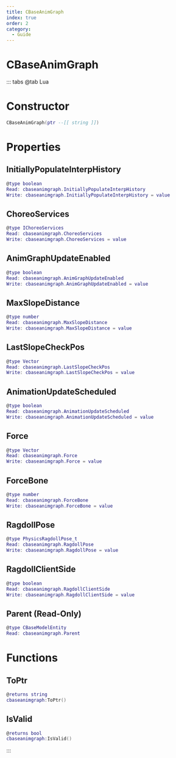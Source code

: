 ```yaml
---
title: CBaseAnimGraph
index: true
order: 2
category:
  - Guide
---
```


# CBaseAnimGraph

::: tabs
@tab Lua
# Constructor
```lua
CBaseAnimGraph(ptr --[[ string ]])
```
# Properties
## InitiallyPopulateInterpHistory 
```lua
@type boolean
Read: cbaseanimgraph.InitiallyPopulateInterpHistory
Write: cbaseanimgraph.InitiallyPopulateInterpHistory = value
```
## ChoreoServices 
```lua
@type IChoreoServices
Read: cbaseanimgraph.ChoreoServices
Write: cbaseanimgraph.ChoreoServices = value
```
## AnimGraphUpdateEnabled 
```lua
@type boolean
Read: cbaseanimgraph.AnimGraphUpdateEnabled
Write: cbaseanimgraph.AnimGraphUpdateEnabled = value
```
## MaxSlopeDistance 
```lua
@type number
Read: cbaseanimgraph.MaxSlopeDistance
Write: cbaseanimgraph.MaxSlopeDistance = value
```
## LastSlopeCheckPos 
```lua
@type Vector
Read: cbaseanimgraph.LastSlopeCheckPos
Write: cbaseanimgraph.LastSlopeCheckPos = value
```
## AnimationUpdateScheduled 
```lua
@type boolean
Read: cbaseanimgraph.AnimationUpdateScheduled
Write: cbaseanimgraph.AnimationUpdateScheduled = value
```
## Force 
```lua
@type Vector
Read: cbaseanimgraph.Force
Write: cbaseanimgraph.Force = value
```
## ForceBone 
```lua
@type number
Read: cbaseanimgraph.ForceBone
Write: cbaseanimgraph.ForceBone = value
```
## RagdollPose 
```lua
@type PhysicsRagdollPose_t
Read: cbaseanimgraph.RagdollPose
Write: cbaseanimgraph.RagdollPose = value
```
## RagdollClientSide 
```lua
@type boolean
Read: cbaseanimgraph.RagdollClientSide
Write: cbaseanimgraph.RagdollClientSide = value
```
## Parent (Read-Only)
```lua
@type CBaseModelEntity
Read: cbaseanimgraph.Parent
```
# Functions
## ToPtr
```lua
@returns string
cbaseanimgraph:ToPtr()
```
## IsValid
```lua
@returns bool
cbaseanimgraph:IsValid()
```

:::